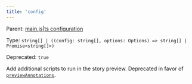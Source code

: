 ```yaml
---
title: 'config'
---
```


Parent: [main.js|ts configuration](./main-config.md)

Type: `string[] | ((config: string[], options: Options) => string[] | Promise<string[]>)`

Deprecated: `true`

Add additional scripts to run in the story preview. Deprecated in favor of [`previewAnnotations`](./main-config-preview-annotations.md).
